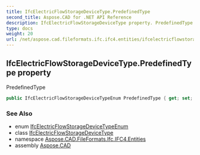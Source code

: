 ```yaml
---
title: IfcElectricFlowStorageDeviceType.PredefinedType
second_title: Aspose.CAD for .NET API Reference
description: IfcElectricFlowStorageDeviceType property. PredefinedType
type: docs
weight: 20
url: /net/aspose.cad.fileformats.ifc.ifc4.entities/ifcelectricflowstoragedevicetype/predefinedtype/
---
```

## IfcElectricFlowStorageDeviceType.PredefinedType property

PredefinedType

```csharp
public IfcElectricFlowStorageDeviceTypeEnum PredefinedType { get; set; }
```

### See Also

* enum [IfcElectricFlowStorageDeviceTypeEnum](../../../aspose.cad.fileformats.ifc.ifc4.types/ifcelectricflowstoragedevicetypeenum/)
* class [IfcElectricFlowStorageDeviceType](../)
* namespace [Aspose.CAD.FileFormats.Ifc.IFC4.Entities](../../../aspose.cad.fileformats.ifc.ifc4.entities/)
* assembly [Aspose.CAD](../../../)


